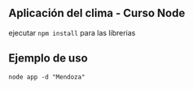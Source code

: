 ## Aplicación del clima - Curso Node

ejecutar ```npm install``` para las librerias

## Ejemplo de uso

```
node app -d "Mendoza"
```